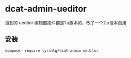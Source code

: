 # dcat-admin-ueditor

搜到的 ueditor 编辑器插件都是1.x版本的，改了一个2.x版本自用

## 安装

```shell script
composer require tyrantg/dcat-admin-ueditor
```
